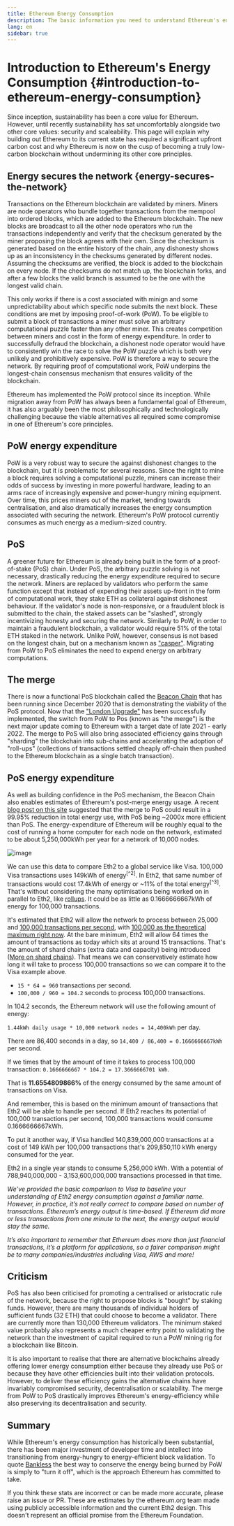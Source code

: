 ```yaml
---
title: Ethereum Energy Consumption
description: The basic information you need to understand Ethereum's energy consumption.
lang: en
sidebar: true
---
```


# Introduction to Ethereum's Energy Consumption {#introduction-to-ethereum-energy-consumption}

Since inception, sustainability has been a core value for Ethereum. However, until recently sustainability has sat uncomfortably alongside two other core values: security and scaleability. This page will explain why building out Ethereum to its current state has required a significant upfront carbon cost and why Ethereum is now on the cusp of becoming a truly low-carbon blockchain without undermining its other core principles.

## Energy secures the network {energy-secures-the-network}

Transactions on the Ethereum blockchain are validated by miners. Miners are node operators who bundle together transactions from the mempool into ordered blocks, which are added to the Ethereum blockchain. The new blocks are broadcast to all the other node operators who run the transactions independently and verify that the checksum generated by the miner proposing the block agrees with their own. Since the checksum is generated based on the entire history of the chain, any dishonesty shows up as an inconsistency in the checksums generated by different nodes. Assuming the checksums are verified, the block is added to the blockchain on every node. If the checksums do not match up, the blockchain forks, and after a few blocks the valid branch is assumed to be the one with the longest valid chain.

This only works if there is a cost associated with minign and some unpredictability about which specific node submits the next block. These conditions are met by imposing proof-of-work (PoW). To be eligible to submit a block of transactions a miner must solve an arbitrary computational puzzle faster than any other miner. This creates competition between miners and cost in the form of energy expenditure. In order to successfully defraud the blockchain, a dishonest node operator would have to consistently win the race to solve the PoW puzzle which is both very unlikely and prohibitively expensive. PoW is therefore a way to secure the network. By requiring proof of computational work, PoW underpins the longest-chain consensus mechanism that ensures validity of the blockchain.

Ethereum has implemented the PoW protocol since its inception. While migration away from PoW has always been a fundamental goal of Ethereum, it has also arguably been the most philosophically and technologically challenging because the viable alternatives all required some compromise in one of Ethereum's core principles.

## PoW energy expenditure

PoW is a very robust way to secure the against dishonest changes to the blockchain, but it is problematic for several reasons. Since the right to mine a block requires solving a computational puzzle, miners can increase their odds of success by investing in more powerful hardware, leading to an arms race of increasingly expensive and power-hungry mining equipment. Over time, this prices miners out of the market, tending towards centralisation, and also dramatically increases the energy consumption associated with securing the network. Ethereum's PoW protocol currently consumes as much energy as a medium-sized country.

## PoS

A greener future for Ethereum is already being built in the form of a proof-of-stake (PoS) chain. Under PoS, the arbitrary puzzle solving is not necessary, drastically reducing the energy expenditure required to secure the network. Miners are replaced by validators who perform the same function except that instead of expending their assets up-front in the form of computational work, they stake ETH as collateral against dishonest behaviour. If the validator's node is non-responsive, or a fraudulent block is submitted to the chain, the staked assets can be "slashed", strongly incentivizing honesty and securing the network. Similarly to PoW, in order to maintain a fraudulent blockchain, a validator would require 51% of the total ETH staked in the network. Unlike PoW, however, consensus is not based on the longest chain, but on a mechanism known as ["casper"](https://arxiv.org/abs/1710.09437). Migrating from PoW to PoS eliminates the need to expend energy on arbitrary computations.

## The merge

There is now a functional PoS blockchain called the [Beacon Chain]("https://ethereum.org/en/eth2/beacon-chain/") that has been running since December 2020 that is demonstrating the viability of the PoS protocol. Now that the ["London Upgrade"](https://ethereum.org/en/history/#london) has been successfully implemented, the switch from PoW to Pos (known as "the merge") is the next major update coming to Ethereum with a target date of late 2021 - early 2022. The merge to PoS will also bring associated efficiency gains through "sharding" the blockchain into sub-chains and accelerating the adoption of "roll-ups" (collections of transactions settled cheaply off-chain then pushed to the Ethereum blockchain as a single batch transaction).

## PoS energy expenditure

As well as building confidence in the PoS mechanism, the Beacon Chain also enables estimates of Ethereum's post-merge energy usage. A recent [blog post on this site](https://blog.ethereum.org/2021/05/18/country-power-no-more/) suggested that the merge to PoS could result in a 99.95% reduction in total energy use, with PoS being ~2000x more efficient than PoS. The energy-expenditure of Ethereum will be roughly equal to the cost of running a home computer for each node on the network, estimated to be about 5,250,000kWh per year for a network of 10,000 nodes.

![image](energy_use_per_transaction.png)

We can use this data to compare Eth2 to a global service like Visa. 100,000 Visa transactions uses 149kWh of energy<sup>[^2]</sup>. In Eth2, that same number of transactions would cost 17.4kWh of energy or ~11% of the total energy<sup>[^3]</sup>. That's without considering the many optimisations being worked on in parallel to Eth2, like [rollups](/glossary/#rollups). It could be as little as 0.1666666667kWh of energy for 100,000 transactions.

It's estimated that Eth2 will allow the network to process between 25,000 and [100,000 transactions per second](https://twitter.com/VitalikButerin/status/1312905884549300224?ref_src=twsrc%5Etfw%7Ctwcamp%5Etweetembed%7Ctwterm%5E1312905886327664640%7Ctwgr%5E%7Ctwcon%5Es2_&ref_url=https%3A%2F%2Fwww.coinspeaker.com%2Fvitalik-buterin-ethereum-layer-2%2F), with [100,000 as the theoretical maximum right now](https://ethereum-magicians.org/t/a-rollup-centric-ethereum-roadmap/4698).
At the bare minimum, Eth2 will allow 64 times the amount of transactions as today which sits at around 15 transactions. That's the amount of shard chains (extra data and capacity) being introduced ([More on shard chains](/eth2/shard-chains/)). That means we can conservatively estimate how long it will take to process 100,000 transactions so we can compare it to the Visa example above.

- `15 * 64 = 960` transactions per second.
- `100,000 / 960 = 104.2` seconds to process 100,000 transactions.

In 104.2 seconds, the Ethereum network will use the following amount of energy:

`1.44kWh daily usage * 10,000 network nodes = 14,400kWh` per day.

There are 86,400 seconds in a day, so `14,400 / 86,400 = 0.1666666667kWh` per second.

If we times that by the amount of time it takes to process 100,000 transaction: `0.1666666667 * 104.2 = 17.3666666701 kWh`.

That is **11.6554809866%** of the energy consumed by the same amount of transactions on Visa.

And remember, this is based on the minimum amount of transactions that Eth2 will be able to handle per second. If Eth2 reaches its potential of 100,000 transactions per second, 100,000 transactions would consume 0.1666666667kWh.

To put it another way, if Visa handled 140,839,000,000 transactions at a cost of 149 kWh per 100,000 transactions that's 209,850,110 kWh energy consumed for the year.

Eth2 in a single year stands to consume 5,256,000 kWh. With a potential of 788,940,000,000 - 3,153,600,000,000 transactions processed in that time.

_We’ve provided the basic comparison to Visa to baseline your understanding of Eth2 energy consumption against a familiar name. However, in practice, it’s not really correct to compare based on number of transactions. Ethereum’s energy output is time-based. If Ethereum did more or less transactions from one minute to the next, the energy output would stay the same._

_It’s also important to remember that Ethereum does more than just financial transactions, it’s a platform for applications, so a fairer comparison might be to many companies/industries including Visa, AWS and more!_

## Criticism

PoS has also been criticised for promoting a centralised or aristocratic rule of the network, because the right to propose blocks is "bought" by staking funds. However, there are many thousands of individual holders of sufficient funds (32 ETH) that could choose to become a validator. There are currently more than 130,000 Ethereum validators. The minimum staked value probably also represents a much cheaper entry point to validating the network than the investment of capital required to run a PoW mining rig for a blockchain like Bitcoin.

It is also important to realise that there are alternative blockchains already offering lower energy consumption either because they already use PoS or because they have other efficiencies built into their validation protocols. However, to deliver these efficiency gains the alternative chains have invariably compromised security, decentralisation or scalability. The merge from PoW to PoS drastically improves Ethereum's energy-efficiency while also preserving its decentralisation and security.

## Summary

While Ethereum's energy consumption has historically been substantial, there has been major investment of developer time and intellect into transitioning from energy-hungry to energy-efficient block validation. To quote [Bankless](http://podcast.banklesshq.com/) the best way to conserve the energy being burned by PoW is simply to "turn it off", which is the approach Ethereum has committed to take.

<InfoBanner emoji=":evergreen_tree:">
  If you think these stats are incorrect or can be made more accurate, please raise an issue or PR. These are estimates by the ethereum.org team made using publicly accessible information and the current Eth2 design. This doesn't represent an official promise from the Ethereum Foundation. 
</InfoBanner>
